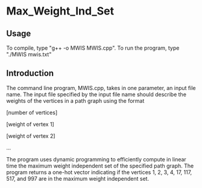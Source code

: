 # Max_Weight_Ind_Set

## Usage
To compile, type "g++ -o MWIS MWIS.cpp". To run the program, type "./MWIS mwis.txt"

## Introduction
The command line program, MWIS.cpp, takes in one parameter, 
an input file name. The input file specified by the input
file name should describe the weights of the vertices in a
path graph using the format
 
[number of vertices]

[weight of vertex 1]

[weight of vertex 2]

...
 
The program uses dynamic programming to efficiently
compute in linear time the maximum weight independent set
of the specified path graph. The program returns a one-hot vector
indicating if the vertices 1, 2, 3, 4, 17, 117, 517, and 997
are in the maximum weight independent set.
